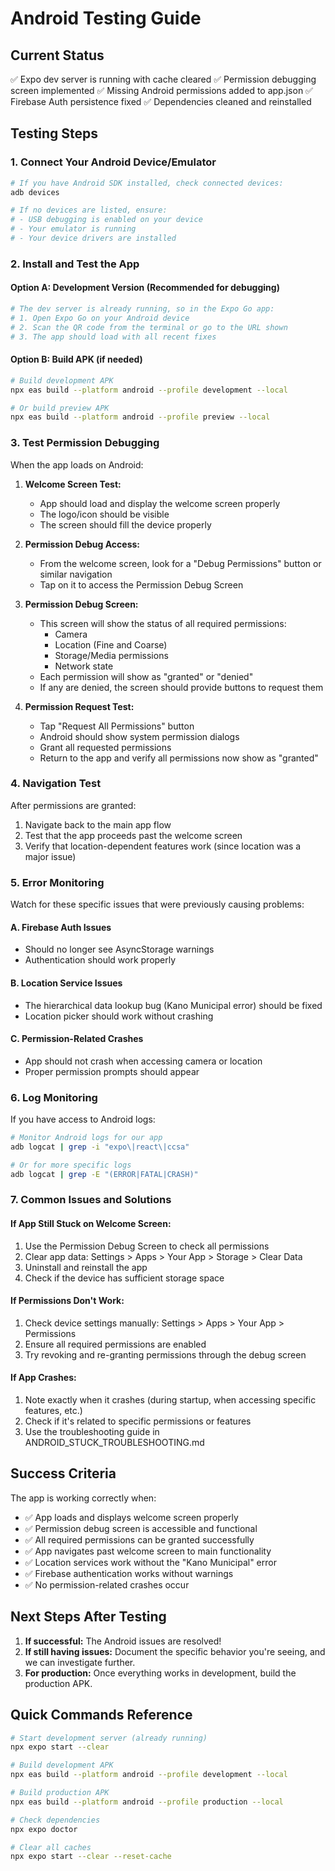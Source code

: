 # Android Testing Guide

## Current Status
✅ Expo dev server is running with cache cleared
✅ Permission debugging screen implemented
✅ Missing Android permissions added to app.json
✅ Firebase Auth persistence fixed
✅ Dependencies cleaned and reinstalled

## Testing Steps

### 1. Connect Your Android Device/Emulator
```bash
# If you have Android SDK installed, check connected devices:
adb devices

# If no devices are listed, ensure:
# - USB debugging is enabled on your device
# - Your emulator is running
# - Your device drivers are installed
```

### 2. Install and Test the App

#### Option A: Development Version (Recommended for debugging)
```bash
# The dev server is already running, so in the Expo Go app:
# 1. Open Expo Go on your Android device
# 2. Scan the QR code from the terminal or go to the URL shown
# 3. The app should load with all recent fixes
```

#### Option B: Build APK (if needed)
```bash
# Build development APK
npx eas build --platform android --profile development --local

# Or build preview APK
npx eas build --platform android --profile preview --local
```

### 3. Test Permission Debugging

When the app loads on Android:

1. **Welcome Screen Test:**
   - App should load and display the welcome screen properly
   - The logo/icon should be visible
   - The screen should fill the device properly

2. **Permission Debug Access:**
   - From the welcome screen, look for a "Debug Permissions" button or similar navigation
   - Tap on it to access the Permission Debug Screen

3. **Permission Debug Screen:**
   - This screen will show the status of all required permissions:
     - Camera
     - Location (Fine and Coarse)
     - Storage/Media permissions
     - Network state
   - Each permission will show as "granted" or "denied"
   - If any are denied, the screen should provide buttons to request them

4. **Permission Request Test:**
   - Tap "Request All Permissions" button
   - Android should show system permission dialogs
   - Grant all requested permissions
   - Return to the app and verify all permissions now show as "granted"

### 4. Navigation Test

After permissions are granted:
1. Navigate back to the main app flow
2. Test that the app proceeds past the welcome screen
3. Verify that location-dependent features work (since location was a major issue)

### 5. Error Monitoring

Watch for these specific issues that were previously causing problems:

#### A. Firebase Auth Issues
- Should no longer see AsyncStorage warnings
- Authentication should work properly

#### B. Location Service Issues
- The hierarchical data lookup bug (Kano Municipal error) should be fixed
- Location picker should work without crashing

#### C. Permission-Related Crashes
- App should not crash when accessing camera or location
- Proper permission prompts should appear

### 6. Log Monitoring

If you have access to Android logs:
```bash
# Monitor Android logs for our app
adb logcat | grep -i "expo\|react\|ccsa"

# Or for more specific logs
adb logcat | grep -E "(ERROR|FATAL|CRASH)"
```

### 7. Common Issues and Solutions

#### If App Still Stuck on Welcome Screen:
1. Use the Permission Debug Screen to check all permissions
2. Clear app data: Settings > Apps > Your App > Storage > Clear Data
3. Uninstall and reinstall the app
4. Check if the device has sufficient storage space

#### If Permissions Don't Work:
1. Check device settings manually: Settings > Apps > Your App > Permissions
2. Ensure all required permissions are enabled
3. Try revoking and re-granting permissions through the debug screen

#### If App Crashes:
1. Note exactly when it crashes (during startup, when accessing specific features, etc.)
2. Check if it's related to specific permissions or features
3. Use the troubleshooting guide in ANDROID_STUCK_TROUBLESHOOTING.md

## Success Criteria

The app is working correctly when:
- ✅ App loads and displays welcome screen properly
- ✅ Permission debug screen is accessible and functional
- ✅ All required permissions can be granted successfully
- ✅ App navigates past welcome screen to main functionality
- ✅ Location services work without the "Kano Municipal" error
- ✅ Firebase authentication works without warnings
- ✅ No permission-related crashes occur

## Next Steps After Testing

1. **If successful:** The Android issues are resolved!
2. **If still having issues:** Document the specific behavior you're seeing, and we can investigate further.
3. **For production:** Once everything works in development, build the production APK.

## Quick Commands Reference

```bash
# Start development server (already running)
npx expo start --clear

# Build development APK
npx eas build --platform android --profile development --local

# Build production APK
npx eas build --platform android --profile production --local

# Check dependencies
npx expo doctor

# Clear all caches
npx expo start --clear --reset-cache
```
